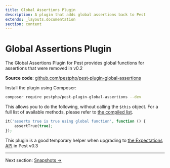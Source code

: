 ```yaml
---
title: Global Assertions Plugin
description: A plugin that adds global assertions back to Pest
extends: _layouts.documentation
section: content
---
```


# Global Assertions Plugin

The Global Assertions Plugin for Pest provides global functions for assertions that were removed in v0.2

**Source code**: [github.com/pestphp/pest-plugin-global-assertions](https://github.com/pestphp/pest-plugin-global-assertions)

Install the plugin using Composer:

```bash
composer require pestphp/pest-plugin-global-assertions --dev
```

This allows you to do the following, without calling the `$this` object. For a full list of available methods, please refer to [the compiled list](https://github.com/pestphp/pest-plugin-global-assertions/blob/main/src/compiled.php).

```php
it('asserts true is true using global function', function () {
    assertTrue(true);
});
```

This plugin is a good temporary helper when upgrading to [the Expectations API](/docs/expectations) in Pest v0.3

---

Next section: [Snapshots →](/docs/plugins/snapshots)
